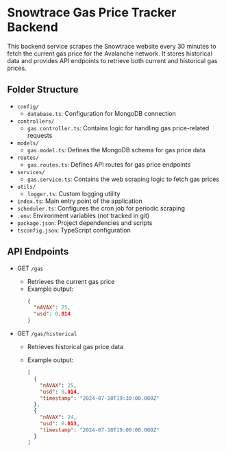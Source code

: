 <!-- @format -->

# Snowtrace Gas Price Tracker Backend

This backend service scrapes the Snowtrace website every 30 minutes to fetch the current gas price for the Avalanche network. It stores historical data and provides API endpoints to retrieve both current and historical gas prices.

## Folder Structure

- `config/`
  - `database.ts`: Configuration for MongoDB connection
- `controllers/`
  - `gas.controller.ts`: Contains logic for handling gas price-related requests
- `models/`
  - `gas.model.ts`: Defines the MongoDB schema for gas price data
- `routes/`
  - `gas.routes.ts`: Defines API routes for gas price endpoints
- `services/`
  - `gas.service.ts`: Contains the web scraping logic to fetch gas prices
- `utils/`
  - `logger.ts`: Custom logging utility
- `index.ts`: Main entry point of the application
- `scheduler.ts`: Configures the cron job for periodic scraping
- `.env`: Environment variables (not tracked in git)
- `package.json`: Project dependencies and scripts
- `tsconfig.json`: TypeScript configuration

## API Endpoints

- GET `/gas`

  - Retrieves the current gas price
  - Example output:
    ```json
    {
      "nAVAX": 25,
      "usd": 0.014
    }
    ```

- GET `/gas/historical`

  - Retrieves historical gas price data
  - Example output:

    ```json
    [
      {
        "nAVAX": 25,
        "usd": 0.014,
        "timestamp": "2024-07-10T19:30:00.000Z"
      },
      {
        "nAVAX": 24,
        "usd": 0.013,
        "timestamp": "2024-07-10T19:00:00.000Z"
      }
    ]
    ```
